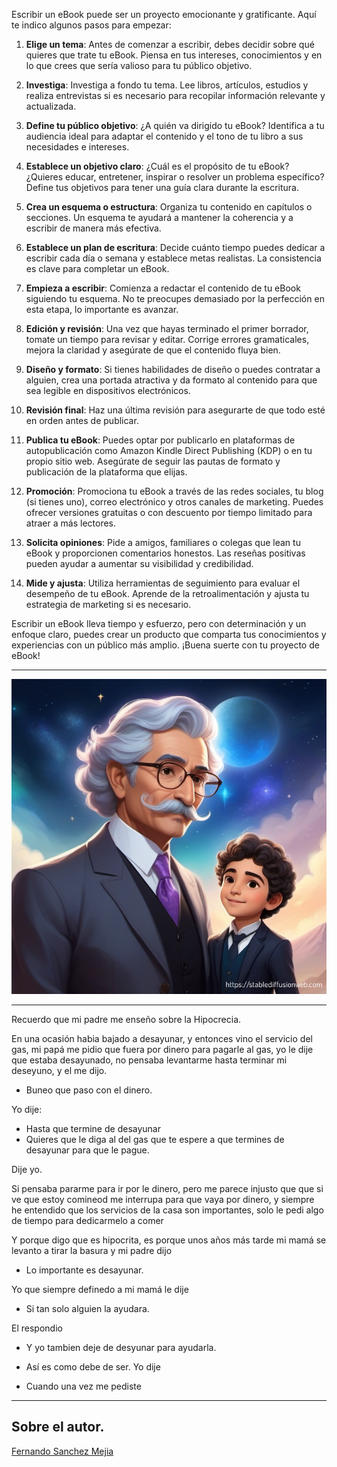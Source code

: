 Escribir un eBook puede ser un proyecto emocionante y gratificante. Aquí te indico algunos pasos para empezar:

1. **Elige un tema**: Antes de comenzar a escribir, debes decidir sobre qué quieres que trate tu eBook. Piensa en tus intereses, conocimientos y en lo que crees que sería valioso para tu público objetivo.

2. **Investiga**: Investiga a fondo tu tema. Lee libros, artículos, estudios y realiza entrevistas si es necesario para recopilar información relevante y actualizada.

3. **Define tu público objetivo**: ¿A quién va dirigido tu eBook? Identifica a tu audiencia ideal para adaptar el contenido y el tono de tu libro a sus necesidades e intereses.

4. **Establece un objetivo claro**: ¿Cuál es el propósito de tu eBook? ¿Quieres educar, entretener, inspirar o resolver un problema específico? Define tus objetivos para tener una guía clara durante la escritura.

5. **Crea un esquema o estructura**: Organiza tu contenido en capítulos o secciones. Un esquema te ayudará a mantener la coherencia y a escribir de manera más efectiva.

6. **Establece un plan de escritura**: Decide cuánto tiempo puedes dedicar a escribir cada día o semana y establece metas realistas. La consistencia es clave para completar un eBook.

7. **Empieza a escribir**: Comienza a redactar el contenido de tu eBook siguiendo tu esquema. No te preocupes demasiado por la perfección en esta etapa, lo importante es avanzar.

8. **Edición y revisión**: Una vez que hayas terminado el primer borrador, tomate un tiempo para revisar y editar. Corrige errores gramaticales, mejora la claridad y asegúrate de que el contenido fluya bien.

9. **Diseño y formato**: Si tienes habilidades de diseño o puedes contratar a alguien, crea una portada atractiva y da formato al contenido para que sea legible en dispositivos electrónicos.

10. **Revisión final**: Haz una última revisión para asegurarte de que todo esté en orden antes de publicar.

11. **Publica tu eBook**: Puedes optar por publicarlo en plataformas de autopublicación como Amazon Kindle Direct Publishing (KDP) o en tu propio sitio web. Asegúrate de seguir las pautas de formato y publicación de la plataforma que elijas.

12. **Promoción**: Promociona tu eBook a través de las redes sociales, tu blog (si tienes uno), correo electrónico y otros canales de marketing. Puedes ofrecer versiones gratuitas o con descuento por tiempo limitado para atraer a más lectores.

13. **Solicita opiniones**: Pide a amigos, familiares o colegas que lean tu eBook y proporcionen comentarios honestos. Las reseñas positivas pueden ayudar a aumentar su visibilidad y credibilidad.

14. **Mide y ajusta**: Utiliza herramientas de seguimiento para evaluar el desempeño de tu eBook. Aprende de la retroalimentación y ajusta tu estrategia de marketing si es necesario.

Escribir un eBook lleva tiempo y esfuerzo, pero con determinación y un enfoque claro, puedes crear un producto que comparta tus conocimientos y experiencias con un público más amplio. ¡Buena suerte con tu proyecto de eBook!

---

![FahterAndSon.png](FahterAndSon.png "Father & Son")

---

Recuerdo que mi padre me enseño sobre la Hipocrecia. 

En una ocasión habia bajado a desayunar, y entonces vino el servicio del gas, mi papá me pidio que fuera por dinero para pagarle al gas, yo le dije que estaba desayunado, no pensaba levantarme hasta terminar mi deseyuno, y el me dijo.

- Buneo que paso con el dinero.

Yo dije:

- Hasta que termine de desayunar
- Quieres que le diga al del gas que te espere a que termines de desayunar para que le pague.

Dije yo.

Si pensaba pararme para ir por le dinero, pero me parece injusto que que si ve que estoy comineod me interrupa para que vaya por dinero, y siempre he entendido que los servicios de la casa son importantes, solo le pedi algo de tiempo para dedicarmelo a comer

Y porque digo que es hipocrita, es porque unos años más tarde mi mamá se levanto a tirar la basura y mi padre dijo

- Lo importante es desayunar.

Yo que siempre definedo a mi mamá le dije

- Si tan solo alguien la ayudara.

El respondio

- Y yo tambien deje de desyunar para ayudarla.

- Así es como debe de ser. Yo dije
- Cuando una vez me pediste 




---


## Sobre el autor.

 <script src="https://platform.linkedin.com/badges/js/profile.js" async defer type="text/javascript"></script>

<div class="badge-base LI-profile-badge" data-locale="es_ES" data-size="large" data-theme="dark" data-type="HORIZONTAL" data-vanity="fernando-sanchez-mejia" data-version="v1"><a class="badge-base__link LI-simple-link" href="https://mx.linkedin.com/in/fernando-sanchez-mejia?trk=profile-badge">Fernando Sanchez Mejia</a></div>
